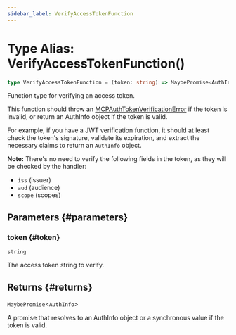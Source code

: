 ```yaml
---
sidebar_label: VerifyAccessTokenFunction
---
```


# Type Alias: VerifyAccessTokenFunction()

```ts
type VerifyAccessTokenFunction = (token: string) => MaybePromise<AuthInfo>;
```

Function type for verifying an access token.

This function should throw an [MCPAuthTokenVerificationError](/references/js/classes/MCPAuthTokenVerificationError.md) if the token is invalid,
or return an AuthInfo object if the token is valid.

For example, if you have a JWT verification function, it should at least check the token's
signature, validate its expiration, and extract the necessary claims to return an `AuthInfo`
object.

**Note:** There's no need to verify the following fields in the token, as they will be checked
by the handler:

- `iss` (issuer)
- `aud` (audience)
- `scope` (scopes)

## Parameters {#parameters}

### token {#token}

`string`

The access token string to verify.

## Returns {#returns}

`MaybePromise`\<`AuthInfo`\>

A promise that resolves to an AuthInfo object or a synchronous value if the
token is valid.
